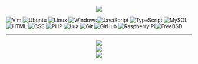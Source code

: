 <p align="center"><a href="https://git.io/streak-stats"><img src="https://github-readme-streak-stats-rosy-ten.vercel.app?user=dntstck&theme=dark&date_format=M%20j%5B%2C%20Y%5D"/></a></p>

 ![Vim](https://img.shields.io/badge/Vim-181717?style=flat-square&logo=vim)  ![Ubuntu](https://img.shields.io/badge/Ubuntu-181717?style=flat-square&logo=ubuntu) ![Linux](https://img.shields.io/badge/Linux-181717?style=flat-square&logo=linux) ![Windows](https://img.shields.io/badge/-Windows-181717?style=flat-square&logo=dotnet)![JavaScript](https://img.shields.io/badge/-JavaScript-181717?style=flat-square&logo=javascript)  ![TypeScript](https://img.shields.io/badge/-TypeScript-181717?style=flat-square&logo=typescript) ![MySQL](https://img.shields.io/badge/-MySQL-181717?style=flat-square&logo=mysql) ![HTML](https://img.shields.io/badge/HTML-181717?style=flat-square&logo=html5) ![CSS](https://img.shields.io/badge/CSS-181717?style=flat-square&logo=css3) ![PHP](https://img.shields.io/badge/PHP-181717?style=flat-square&logo=php) ![Lua](https://img.shields.io/badge/Lua-181717?style=flat-square&logo=lua) ![Git](https://img.shields.io/badge/-Git-181717?style=flat-square&logo=git) ![GitHub](https://img.shields.io/badge/-GitHub-181717?style=flat-square&logo=github) ![Raspberry Pi](https://img.shields.io/badge/-Raspberry%20Pi-181717?style=flat-square&logo=Raspberry-Pi)![FreeBSD](https://img.shields.io/badge/-FreeBSD-181717?style=flat-square&logo=freebsd) <br><hr>
<div align="center"><img src="https://img.shields.io/badge/+%20Current%20Projects%20+-E95420"></img><div>
<div align="center"><a href="https://github.com/dntstck/periodic-elements"><img src="https://img.shields.io/badge/-+%20PElements-151515?"></img></div><div align="center"><a href="https://github.com/dntstck/periodic-elements"><img src="https://img.shields.io/badge/-+%20CWD%20Bootcamp-151515?&logo="></img></div>


